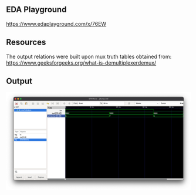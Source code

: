 ## EDA Playground

https://www.edaplayground.com/x/76EW

## Resources

The output relations were built upon mux truth tables obtained from:
https://www.geeksforgeeks.org/what-is-demultiplexerdemux/

## Output

![16bDemux out](./assets/output.png "16 Bit Demux Output")
